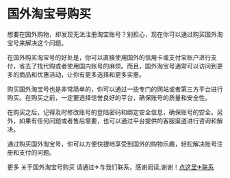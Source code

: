 # 国外淘宝号购买

想要在国外购物，却发现无法注册淘宝账号？别担心，现在你可以通过购买国外淘宝号来解决这个问题。

在国外购买淘宝号的好处是，你可以直接使用国外的信用卡或支付宝账户进行支付，省去了找代购或者使用国内账号的麻烦。而且，国外淘宝号通常可以访问到更多的商品和优惠活动，让你有更多选择和更多实惠。

购买国外淘宝号也是非常简单的，你可以通过一些专门的网站或者第三方平台进行购买。在购买之前，一定要选择信誉良好的平台，确保账号的质量和安全性。

在购买之后，记得及时修改账号的登陆密码和绑定安全信息，确保账号的安全。另外，如果有任何问题或者售后需要，也可以通过平台提供的客服渠道进行咨询和解决。

通过购买国外淘宝号，你可以方便快捷地享受到国外的购物乐趣，轻松解决账号注册和支付的问题。

更多 关于国外淘宝号购买 请通过✈与我们联系，感谢阅读,谢谢！[点这里✈联系](https://ss.k02.cc)